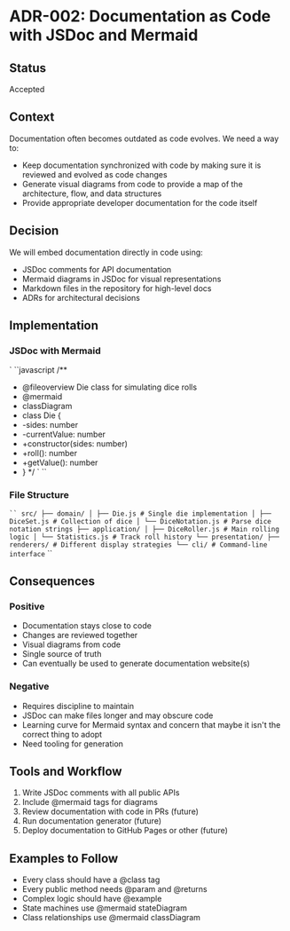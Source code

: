 # ADR-002: Documentation as Code with JSDoc and Mermaid

## Status
Accepted


## Context
Documentation often becomes outdated as code evolves. We need a way to:
- Keep documentation synchronized with code by making sure it is reviewed and evolved
as code changes
- Generate visual diagrams from code to provide a map of the architecture, flow, and
data structures
- Provide appropriate developer documentation for the code itself


## Decision
We will embed documentation directly in code using:
- JSDoc comments for API documentation
- Mermaid diagrams in JSDoc for visual representations
- Markdown files in the repository for high-level docs
- ADRs for architectural decisions

## Implementation


### JSDoc with Mermaid
` ``javascript
/**
* @fileoverview Die class for simulating dice rolls
* @mermaid
* classDiagram
* class Die {
* -sides: number
* -currentValue: number
* +constructor(sides: number)
* +roll(): number
* +getValue(): number
* }
*/
` ``

### File Structure
` ``
src/
├── domain/
│ ├── Die.js # Single die implementation
│ ├── DiceSet.js # Collection of dice
│ └── DiceNotation.js # Parse dice notation strings
├── application/
│ ├── DiceRoller.js # Main rolling logic
│ └── Statistics.js # Track roll history
└── presentation/
├── renderers/ # Different display strategies
└── cli/ # Command-line interface
` ``
## Consequences

### Positive
- Documentation stays close to code
- Changes are reviewed together
- Visual diagrams from code
- Single source of truth
- Can eventually be used to generate documentation website(s)

### Negative
- Requires discipline to maintain
- JSDoc can make files longer and may obscure code
- Learning curve for Mermaid syntax and concern that maybe it isn't the correct thing
to adopt
- Need tooling for generation

## Tools and Workflow

1. Write JSDoc comments with all public APIs
2. Include @mermaid tags for diagrams
3. Review documentation with code in PRs (future)
4. Run documentation generator (future)
5. Deploy documentation to GitHub Pages or other (future)

## Examples to Follow
- Every class should have a @class tag
- Every public method needs @param and @returns
- Complex logic should have @example
- State machines use @mermaid stateDiagram
- Class relationships use @mermaid classDiagram